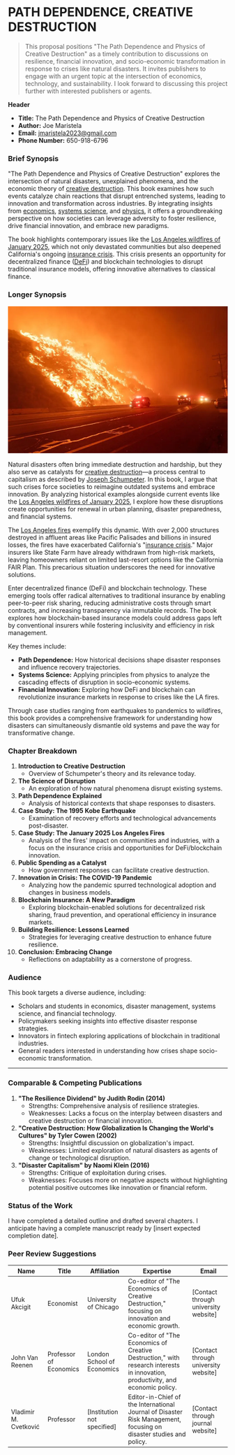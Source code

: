 # PATH DEPENDENCE, CREATIVE DESTRUCTION 

> This proposal positions "The Path Dependence and Physics of Creative Destruction" as a timely contribution to discussions on resilience, financial innovation, and socio-economic transformation in response to crises like natural disasters. It invites publishers to engage with an urgent topic at the intersection of economics, technology, and sustainability. I look forward to discussing this project further with interested publishers or agents.

**Header**

* **Title:** The Path Dependence and Physics of Creative Destruction
* **Author:** Joe Maristela
* **Email:** jmaristela2023@gmail.com
* **Phone Number:** 650-918-6796

### Brief Synopsis

"The Path Dependence and Physics of Creative Destruction" explores the intersection of natural disasters, unexplained phenomena, and the economic theory of [creative destruction](../JOES_NOTES/MISC/CREATIVE_DESTRUCTION.md). This book examines how such events catalyze chain reactions that disrupt entrenched systems, leading to innovation and transformation across industries. By integrating insights from [economics](../JOES_NOTES/MISC/DIAMOND_SHAPED_UFO.md), [systems science](../JOES_NOTES/MISC/SYSTEMS_SCIENCE.md), and [physics](../JOES_NOTES/PHYSICS/PHYSICS.md), it offers a groundbreaking perspective on how societies can leverage adversity to foster resilience, drive financial innovation, and embrace new paradigms.

The book highlights contemporary issues like the [Los Angeles wildfires of January 2025](../JOES_NOTES/MISC/LOS_ANGELES_WILDFIRES_2025.md), which not only devastated communities but also deepened California's ongoing [insurance crisis](../JOES_NOTES/MISC/INSURANCE_CRISIS.md). This crisis presents an opportunity for decentralized finance ([DeFi](../JOES_NOTES/CRYPTO/DEFI.md)) and blockchain technologies to disrupt traditional insurance models, offering innovative alternatives to classical finance.

### Longer Synopsis

![alt text](image.png)

Natural disasters often bring immediate destruction and hardship, but they also serve as catalysts for [creative destruction](../JOES_NOTES/MISC/CREATIVE_DESTRUCTION.md)—a process central to capitalism as described by [Joseph Schumpeter](../JOES_NOTES/MISC/SOVEREIGN_WEALTH_FUNDS.md). In this book, I argue that such crises force societies to reimagine outdated systems and embrace innovation. By analyzing historical examples alongside current events like the [Los Angeles wildfires of January 2025](../JOES_NOTES/MISC/LOS_ANGELES_WILDFIRES_2025.md), I explore how these disruptions create opportunities for renewal in urban planning, disaster preparedness, and financial systems.

The [Los Angeles fires](../JOES_NOTES/MISC/LOS_ANGELES_WILDFIRES_2025.md) exemplify this dynamic. With over 2,000 structures destroyed in affluent areas like Pacific Palisades and billions in insured losses, the fires have exacerbated California's "[insurance crisis](../JOES_NOTES/MISC/INSURANCE_CRISIS.md)." Major insurers like State Farm have already withdrawn from high-risk markets, leaving homeowners reliant on limited last-resort options like the California FAIR Plan. This precarious situation underscores the need for innovative solutions.

Enter decentralized finance (DeFi) and blockchain technology. These emerging tools offer radical alternatives to traditional insurance by enabling peer-to-peer risk sharing, reducing administrative costs through smart contracts, and increasing transparency via immutable records. The book explores how blockchain-based insurance models could address gaps left by conventional insurers while fostering inclusivity and efficiency in risk management.

Key themes include:

* **Path Dependence:** How historical decisions shape disaster responses and influence recovery trajectories.
* **Systems Science:** Applying principles from physics to analyze the cascading effects of disruption in socio-economic systems.
* **Financial Innovation:** Exploring how DeFi and blockchain can revolutionize insurance markets in response to crises like the LA fires.

Through case studies ranging from earthquakes to pandemics to wildfires, this book provides a comprehensive framework for understanding how disasters can simultaneously dismantle old systems and pave the way for transformative change.

### Chapter Breakdown

1. **Introduction to Creative Destruction**
   * Overview of Schumpeter's theory and its relevance today.
2. **The Science of Disruption**
   * An exploration of how natural phenomena disrupt existing systems.
3. **Path Dependence Explained**
   * Analysis of historical contexts that shape responses to disasters.
4. **Case Study: The 1995 Kobe Earthquake**
   * Examination of recovery efforts and technological advancements post-disaster.
5. **Case Study: The January 2025 Los Angeles Fires**
   * Analysis of the fires' impact on communities and industries, with a focus on the insurance crisis and opportunities for DeFi/blockchain innovation.
6. **Public Spending as a Catalyst**
   * How government responses can facilitate creative destruction.
7. **Innovation in Crisis: The COVID-19 Pandemic**
   * Analyzing how the pandemic spurred technological adoption and changes in business models.
8. **Blockchain Insurance: A New Paradigm**
   * Exploring blockchain-enabled solutions for decentralized risk sharing, fraud prevention, and operational efficiency in insurance markets.
9. **Building Resilience: Lessons Learned**
   * Strategies for leveraging creative destruction to enhance future resilience.
10. **Conclusion: Embracing Change**
    * Reflections on adaptability as a cornerstone of progress.

### Audience

This book targets a diverse audience, including:

* Scholars and students in economics, disaster management, systems science, and financial technology.
* Policymakers seeking insights into effective disaster response strategies.
* Innovators in fintech exploring applications of blockchain in traditional industries.
* General readers interested in understanding how crises shape socio-economic transformation.

***

### Comparable & Competing Publications

1. **"The Resilience Dividend" by Judith Rodin (2014)**
   * Strengths: Comprehensive analysis of resilience strategies.
   * Weaknesses: Lacks a focus on the interplay between disasters and creative destruction or financial innovation.
2. **"Creative Destruction: How Globalization Is Changing the World's Cultures" by Tyler Cowen (2002)**
   * Strengths: Insightful discussion on globalization's impact.
   * Weaknesses: Limited exploration of natural disasters as agents of change or technological disruption.
3. **"Disaster Capitalism" by Naomi Klein (2016)**
   * Strengths: Critique of exploitation during crises.
   * Weaknesses: Focuses more on negative aspects without highlighting potential positive outcomes like innovation or financial reform.

### Status of the Work

I have completed a detailed outline and drafted several chapters. I anticipate having a complete manuscript ready by \[insert expected completion date].

### Peer Review Suggestions

| Name                  | Title                  | Affiliation                  | Expertise                                                                                                                       | Email                                 |
| --------------------- | ---------------------- | ---------------------------- | ------------------------------------------------------------------------------------------------------------------------------- | ------------------------------------- |
| Ufuk Akcigit          | Economist              | University of Chicago        | Co-editor of "The Economics of Creative Destruction," focusing on innovation and economic growth.                               | \[Contact through university website] |
| John Van Reenen       | Professor of Economics | London School of Economics   | Co-editor of "The Economics of Creative Destruction," with research interests in innovation, productivity, and economic policy. | \[Contact through university website] |
| Vladimir M. Cvetković | Professor              | \[Institution not specified] | Editor-in-Chief of the International Journal of Disaster Risk Management, focusing on disaster studies and policy.              | \[Contact through journal website]    |
